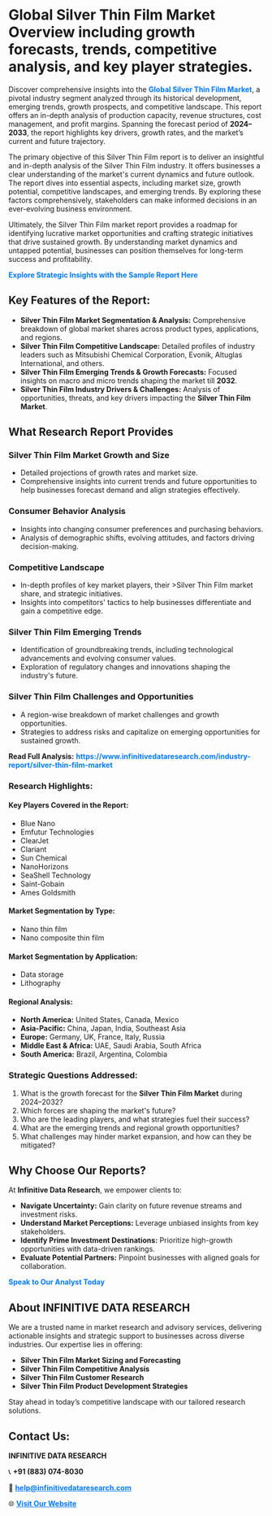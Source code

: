 <h1>Global Silver Thin Film Market Overview including growth forecasts, trends, competitive analysis, and key player strategies.</h1>
<p>
Discover comprehensive insights into the 
<a href="https://www.infinitivedataresearch.com/industry-report/silver-thin-film-market" rel="dofollow" style="color: #007BFF; text-decoration: none;"><strong>Global Silver Thin Film Market</strong></a>, a pivotal industry segment analyzed through its historical development, emerging trends, growth prospects, and competitive landscape. This report offers an in-depth analysis of production capacity, revenue structures, cost management, and profit margins. Spanning the forecast period of <strong>2024–2033</strong>, the report highlights key drivers, growth rates, and the market’s current and future trajectory.
</p>
<p>
The primary objective of this Silver Thin Film report is to deliver an insightful and in-depth analysis of the Silver Thin Film industry. It offers businesses a clear understanding of the market's current dynamics and future outlook. The report dives into essential aspects, including market size, growth potential, competitive landscapes, and emerging trends. By exploring these factors comprehensively, stakeholders can make informed decisions in an ever-evolving business environment.
</p>
<p>
Ultimately, the Silver Thin Film market report provides a roadmap for identifying lucrative market opportunities and crafting strategic initiatives that drive sustained growth. By understanding market dynamics and untapped potential, businesses can position themselves for long-term success and profitability.
</p>
<p>
<a href="https://www.infinitivedataresearch.com/request-sample/reportId=105588" style="color: #007BFF; text-decoration: none;"><strong>Explore Strategic Insights with the Sample Report Here</strong></a>
</p>

<h2>Key Features of the Report:</h2>
<ul>
<li><strong>Silver Thin Film Market Segmentation & Analysis:</strong> Comprehensive breakdown of global market shares across product types, applications, and regions.</li>
<li><strong>Silver Thin Film Competitive Landscape:</strong> Detailed profiles of industry leaders such as Mitsubishi Chemical Corporation, Evonik, Altuglas International, and others.</li>
<li><strong>Silver Thin Film Emerging Trends & Growth Forecasts:</strong> Focused insights on macro and micro trends shaping the market till <strong>2032</strong>.</li>
<li><strong>Silver Thin Film Industry Drivers & Challenges:</strong> Analysis of opportunities, threats, and key drivers impacting the <strong>Silver Thin Film Market</strong>.</li>
</ul>

<h2>What Research Report Provides</h2>
<h3>Silver Thin Film Market Growth and Size</h3>
<ul>
<li>Detailed projections of growth rates and market size.</li>
<li>Comprehensive insights into current trends and future opportunities to help businesses forecast demand and align strategies effectively.</li>
</ul>

<h3>Consumer Behavior Analysis</h3>
<ul>
<li>Insights into changing consumer preferences and purchasing behaviors.</li>
<li>Analysis of demographic shifts, evolving attitudes, and factors driving decision-making.</li>
</ul>

<h3>Competitive Landscape</h3>
<ul>
<li>In-depth profiles of key market players, their >Silver Thin Film market share, and strategic initiatives.</li>
<li>Insights into competitors' tactics to help businesses differentiate and gain a competitive edge.</li>
</ul>

<h3>Silver Thin Film Emerging Trends</h3>
<ul>
<li>Identification of groundbreaking trends, including technological advancements and evolving consumer values.</li>
<li>Exploration of regulatory changes and innovations shaping the industry's future.</li>
</ul>

<h3>Silver Thin Film Challenges and Opportunities</h3>
<ul>
<li>A region-wise breakdown of market challenges and growth opportunities.</li>
<li>Strategies to address risks and capitalize on emerging opportunities for sustained growth.</li>
</ul>
<p><strong>Read Full Analysis:</strong> <a href="https://www.infinitivedataresearch.com/industry-report/silver-thin-film-market" rel="dofollow" style="color: #007BFF; text-decoration: none;"><strong>https://www.infinitivedataresearch.com/industry-report/silver-thin-film-market</strong></a></p>
<h3>Research Highlights:</h3>
<h4>Key Players Covered in the Report:</h4>
<ul><li>Blue Nano</li><li>Emfutur Technologies</li><li>ClearJet</li><li>Clariant</li><li>Sun Chemical</li><li>NanoHorizons</li><li>SeaShell Technology</li><li>Saint-Gobain</li><li>Ames Goldsmith</li></ul>
<h4>Market Segmentation by Type:</h4>
<ul><li>Nano thin film</li><li>Nano composite thin film</li></ul>
<h4>Market Segmentation by Application:</h4>
<ul><li>Data storage</li><li>Lithography</li></ul>

<h4>Regional Analysis:</h4>
<ul>
<li><strong>North America:</strong> United States, Canada, Mexico</li>
<li><strong>Asia-Pacific:</strong> China, Japan, India, Southeast Asia</li>
<li><strong>Europe:</strong> Germany, UK, France, Italy, Russia</li>
<li><strong>Middle East & Africa:</strong> UAE, Saudi Arabia, South Africa</li>
<li><strong>South America:</strong> Brazil, Argentina, Colombia</li>
</ul>

<h3>Strategic Questions Addressed:</h3>
<ol>
<li>What is the growth forecast for the <strong>Silver Thin Film Market</strong> during 2024–2032?</li>
<li>Which forces are shaping the market's future?</li>
<li>Who are the leading players, and what strategies fuel their success?</li>
<li>What are the emerging trends and regional growth opportunities?</li>
<li>What challenges may hinder market expansion, and how can they be mitigated?</li>
</ol>

<h2>Why Choose Our Reports?</h2>
<p>At <strong>Infinitive Data Research</strong>, we empower clients to:</p>
<ul>
<li><strong>Navigate Uncertainty:</strong> Gain clarity on future revenue streams and investment risks.</li>
<li><strong>Understand Market Perceptions:</strong> Leverage unbiased insights from key stakeholders.</li>
<li><strong>Identify Prime Investment Destinations:</strong> Prioritize high-growth opportunities with data-driven rankings.</li>
<li><strong>Evaluate Potential Partners:</strong> Pinpoint businesses with aligned goals for collaboration.</li>
</ul>
<p><a href="https://www.infinitivedataresearch.com/industry-report/silver-thin-film-market" rel="dofollow" style="color: #007BFF; text-decoration: none;"><strong>Speak to Our Analyst Today</strong></a></p>

<h2>About INFINITIVE DATA RESEARCH</h2>
<p>We are a trusted name in market research and advisory services, delivering actionable insights and strategic support to businesses across diverse industries. Our expertise lies in offering:</p>
<ul>
<li><strong>Silver Thin Film Market Sizing and Forecasting</strong></li>
<li><strong>Silver Thin Film Competitive Analysis</strong></li>
<li><strong>Silver Thin Film Customer Research</strong></li>
<li><strong>Silver Thin Film Product Development Strategies</strong></li>
</ul>
<p>Stay ahead in today’s competitive landscape with our tailored research solutions.</p>

<h2>Contact Us:</h2>
<p><strong>INFINITIVE DATA RESEARCH</strong></p>
<p>📞 <strong>+91 (883) 074-8030</strong></p>
<p>📧 <strong><a href="mailto:help@infinitivedataresearch.com" style="color: #007BFF;">help@infinitivedataresearch.com</a></strong></p>
<p>🌐 <strong><a href="https://www.infinitivedataresearch.com" rel="dofollow" style="color: #007BFF;">Visit Our Website</a></strong></p>